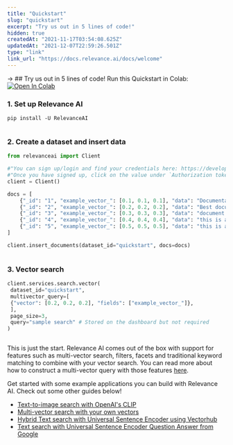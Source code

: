 ```yaml
---
title: "Quickstart"
slug: "quickstart"
excerpt: "Try us out in 5 lines of code!"
hidden: true
createdAt: "2021-11-17T03:54:08.625Z"
updatedAt: "2021-12-07T22:59:26.501Z"
type: "link"
link_url: "https://docs.relevance.ai/docs/welcome"
---
```

-> ## Try us out in 5 lines of code!
Run this Quickstart in Colab: [![Open In Colab](https://colab.research.google.com/assets/colab-badge.svg)](https://colab.research.google.com/drive/1qMLzS4pAQfFBQ1wvCePbkSB6lOlrAcof?usp=sharing)

### 1. Set up Relevance AI
```shell Bash
pip install -U RelevanceAI
```
```shell
```
### 2. Create a dataset and insert data
```python Python
from relevanceai import Client

#"You can sign up/login and find your credentials here: https://development.qualitative-cloud.pages.dev/login"
#"Once you have signed up, click on the value under `Authorization token` and paste it here"
client = Client()

docs = [
	{"_id": "1", "example_vector_": [0.1, 0.1, 0.1], "data": "Documentation"},
	{"_id": "2", "example_vector_": [0.2, 0.2, 0.2], "data": "Best document!"},
	{"_id": "3", "example_vector_": [0.3, 0.3, 0.3], "data": "document example"},
	{"_id": "4", "example_vector_": [0.4, 0.4, 0.4], "data": "this is another doc"},
	{"_id": "5", "example_vector_": [0.5, 0.5, 0.5], "data": "this is a doc"},
]

client.insert_documents(dataset_id="quickstart", docs=docs)
```
```python
```
### 3. Vector search
```python Python (SDK)
client.services.search.vector(
 dataset_id="quickstart",
 multivector_query=[
 {"vector": [0.2, 0.2, 0.2], "fields": ["example_vector_"]},
 ],
 page_size=3,
 query="sample search" # Stored on the dashboard but not required
)
```
```python
```
This is just the start. Relevance AI comes out of the box with support for features such as multi-vector search, filters, facets and traditional keyword matching to combine with your vector search. You can read more about how to construct a multi-vector query with those features [here](doc:vector-search-prerequisites).

Get started with some example applications you can build with Relevance AI. Check out some other guides below!
- [Text-to-image search with OpenAI's CLIP](doc:quickstart-text-to-image-search)
- [Multi-vector search with your own vectors](doc:search-with-your-own-vectors)
- [Hybrid Text search with Universal Sentence Encoder using Vectorhub](doc:quickstart-text-search)
- [Text search with Universal Sentence Encoder Question Answer from Google](doc:quickstart-question-answering)
